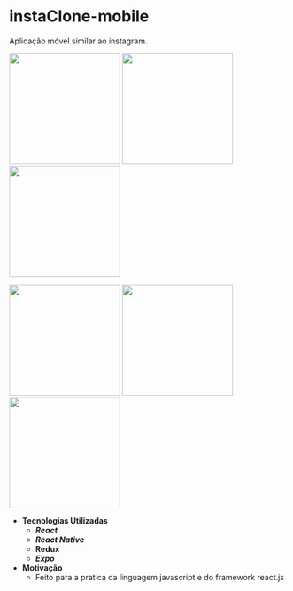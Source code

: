 # instaClone-mobile
Aplicação móvel similar ao instagram.

<p>
<img src="https://github.com/brufelix/instaClone-mobile/blob/master/imageScreen/splash.jpeg" width=200/>
<img src="https://github.com/brufelix/instaClone-mobile/blob/master/imageScreen/login.jpeg" width=200/>
<img src="https://github.com/brufelix/instaClone-mobile/blob/master/imageScreen/register.jpeg" width=200/>
<p>
<p>
<img src="https://github.com/brufelix/instaClone-mobile/blob/master/imageScreen/feed.jpeg" width=200/>
<img src="https://github.com/brufelix/instaClone-mobile/blob/master/imageScreen/addPhoto.jpeg" width=200/>
<img src="https://github.com/brufelix/instaClone-mobile/blob/master/imageScreen/profile.jpeg" width=200/>
<p>

- **Tecnologias Utilizadas**
  - **_React_**
  - **_React Native_**
  - **Redux**
  - **_Expo_**
- **Motivação**
  - Feito para a pratica da linguagem javascript e do framework react.js
